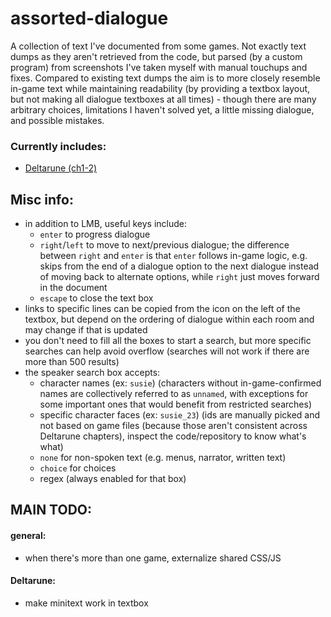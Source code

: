 # assorted-dialogue
A collection of text I've documented from some games. Not exactly text dumps as they aren't retrieved from the code, but parsed (by a custom program) from screenshots I've taken myself with manual touchups and fixes. Compared to existing text dumps the aim is to more closely resemble in-game text while maintaining readability (by providing a textbox layout, but not making all dialogue textboxes at all times) - though there are many arbitrary choices, limitations I haven't solved yet, a little missing dialogue, and possible mistakes.
### Currently includes:
- <a href="https://candlesign.github.io/assorted-dialogue/deltarune/deltarune.html">Deltarune (ch1-2)</a>

## Misc info:
- in addition to LMB, useful keys include:
  - ``enter`` to progress dialogue
  - ``right``/``left`` to move to next/previous dialogue; the difference between ``right`` and ``enter`` is that ``enter`` follows in-game logic, e.g. skips from the end of a dialogue option to the next dialogue instead of moving back to alternate options, while ``right`` just moves forward in the document
  - ``escape`` to close the text box
- links to specific lines can be copied from the icon on the left of the textbox, but depend on the ordering of dialogue within each room and may change if that is updated
- you don't need to fill all the boxes to start a search, but more specific searches can help avoid overflow (searches will not work if there are more than 500 results)
- the speaker search box accepts: 
  - character names (ex: ``susie``) (characters without in-game-confirmed names are collectively referred to as ``unnamed``, with exceptions for some important ones that would benefit from restricted searches)
  - specific character faces (ex: ``susie_23``) (ids are manually picked and not based on game files (because those aren't consistent across Deltarune chapters), inspect the code/repository to know what's what)
  - ``none`` for non-spoken text (e.g. menus, narrator, written text)
  - ``choice`` for choices
  - regex (always enabled for that box)

## MAIN TODO:
#### general:
- when there's more than one game, externalize shared CSS/JS
#### Deltarune:
- make minitext work in textbox
